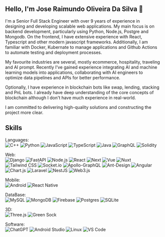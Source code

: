 ## Hello, I'm Jose Raimundo Oliveira Da Silva 👋
I'm a Senior Full Stack Engineer with over 9 years of experience in designing and developing scalable web applications. My main focus is on backend development, particularly using Python, Node.js, Postgre and Mongodb. On the frontend, I have extensive experience with React, Typescript and other modern javascript frameworks. Additionally, I am familiar with Docker, Kubernate to manage applications and Github Actions to automate testing and deployment processes.

My favourite industries are several, mostly ecommerce, hospitality, traveling and AI prompt. Recently I've gained experience integrating AI and machine learning models into applications, collaborating with AI engineers to optimize data pipelines and APIs for better performance.

Optionally, I have experience in blockchain bots like swap, lending, stacking and PnL bots. I already have deep understanding of the core concepts of blockchain although I don't have much experience in real-world.

I am committed to delivering high-quality solutions and constructing the project more clear.

## Skills
Languages:<br/>
![C++](https://img.shields.io/badge/C++-00599C?logo=cplusplus&logoColor=white&style=for-the-badge)
![Python](https://img.shields.io/badge/Python-3776AB?logo=python&logoColor=white&style=for-the-badge)
![JavaScript](https://img.shields.io/badge/JavaScript-F7DF1E?logo=javascript&logoColor=black&style=for-the-badge)
![TypeScript](https://img.shields.io/badge/TypeScript-3178C6?logo=typescript&logoColor=white&style=for-the-badge)
![Java](https://img.shields.io/badge/Java-F8981D?logo=java&logoColor=white&style=for-the-badge)
![GraphQL](https://img.shields.io/badge/-GraphQL-E10098?style=for-the-badge&logo=graphql&logoColor=white)
![Solidity](https://img.shields.io/badge/Solidity-%23363636.svg?style=for-the-badge&logo=solidity&logoColor=white)

Web:<br/>
![Django](https://img.shields.io/badge/django-%23092E20.svg?style=for-the-badge&logo=django&logoColor=white)
![FastAPI](https://img.shields.io/badge/FastAPI-009688?style=for-the-badge&logo=fastapi&logoColor=white)
![Node.js](https://img.shields.io/badge/Node.js-339933?style=for-the-badge&logo=nodedotjs&logoColor=white)
![React](https://img.shields.io/badge/React-61DAFB?logo=react&logoColor=black&style=for-the-badge)
![Next](https://img.shields.io/badge/Next-000000?logo=nextdotjs&logoColor=white&style=for-the-badge)
![Vue](https://img.shields.io/badge/vue-%2335495e?style=for-the-badge&logo=vuedotjs&logoColor=%234FC08D)
![Nuxt](https://img.shields.io/badge/Nuxt-002E3B?style=for-the-badge&logo=nuxt&logoColor=#00DC82)
![Tailwind CSS](https://img.shields.io/badge/Tailwind_CSS-06B6D4?logo=tailwindcss&logoColor=white&style=for-the-badge)
![Socket.io](https://img.shields.io/badge/Socket.io-black?style=for-the-badge&logo=socket.io&badgeColor=010101)
![Apollo-GraphQL](https://img.shields.io/badge/-ApolloGraphQL-311C87?style=for-the-badge&logo=apollo-graphql)
![Ant-Design](https://img.shields.io/badge/-AntDesign-%230170FE?style=for-the-badge&logo=ant-design&logoColor=white)
![Angular](https://img.shields.io/badge/angular-%23DD0031.svg?style=for-the-badge&logo=angular&logoColor=white)
![Chart.js](https://img.shields.io/badge/chart.js-F5788D.svg?style=for-the-badge&logo=chart.js&logoColor=white)
![Laravel](https://img.shields.io/badge/laravel-%23FF2D20.svg?style=for-the-badge&logo=laravel&logoColor=white)
![NestJS](https://img.shields.io/badge/nestjs-%23E0234E.svg?style=for-the-badge&logo=nestjs&logoColor=white)
![Web3.js](https://img.shields.io/badge/web3.js-F16822?style=for-the-badge&logo=web3.js&logoColor=white)

Mobile:<br/>
![Android](https://img.shields.io/badge/Android-3DDC84?logo=android&logoColor=white&style=for-the-badge)
![React Native](https://img.shields.io/badge/react_native-%2320232a.svg?style=for-the-badge&logo=react&logoColor=%2361DAFB)

DataBase:<br/>
![MySQL](https://img.shields.io/badge/mysql-4479A1.svg?style=for-the-badge&logo=mysql&logoColor=white)
![MongoDB](https://img.shields.io/badge/MongoDB-%234ea94b.svg?style=for-the-badge&logo=mongodb&logoColor=white)
![Firebase](https://img.shields.io/badge/firebase-a08021?style=for-the-badge&logo=firebase&logoColor=ffcd34)
![Postgres](https://img.shields.io/badge/postgres-%23316192.svg?style=for-the-badge&logo=postgresql&logoColor=white)
![SQLite](https://img.shields.io/badge/sqlite-%2307405e.svg?style=for-the-badge&logo=sqlite&logoColor=white)

3D:<br/>
![Three.js](https://img.shields.io/badge/Three.js-000000?logo=Three.js&logoColor=white&style=for-the-badge)
![Green Sock](https://img.shields.io/badge/green%20sock-88CE02?style=for-the-badge&logo=greensock&logoColor=white)

Software:<br/>
![ChatGPT](https://img.shields.io/badge/chatGPT-74aa9c?style=for-the-badge&logo=openai&logoColor=white)
![Android Studio](https://img.shields.io/badge/Android%20Studio-3DDC84?logo=androidstudio&logoColor=white&style=for-the-badge)
![Linux](https://img.shields.io/badge/Linux-FCC624?logo=Linux&logoColor=black&style=for-the-badge)
![VS Code](https://img.shields.io/badge/VSCode-007ACC?logo=visualstudiocode&logoColor=white&style=for-the-badge)
